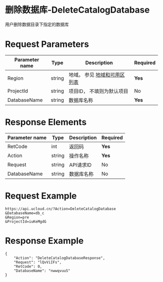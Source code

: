 # 删除数据库-DeleteCatalogDatabase

用户删除数据目录下指定的数据库

# Request Parameters
|Parameter name|Type|Description|Required|
|---|---|---|---|
|Region|string|地域。 参见 [地域和可用区列表](api/summary/regionlist)|**Yes**|
|ProjectId|string|项目ID， 不填则为默认项目|No|
|DatabaseName|string|数据库名称|**Yes**|

# Response Elements
|Parameter name|Type|Description|Required|
|---|---|---|---|
|RetCode|int|返回码|**Yes**|
|Action|string|操作名称|**Yes**|
|Request|string|API请求ID|No|
|DatabaseName|string|数据库名称|No|

# Request Example
```
https://api.ucloud.cn/?Action=DeleteCatalogDatabase
&DatabaseName=db_c
&Region=pre
&ProjectId=iuKeMgdG
```

# Response Example
```
{
    "Action": "DeleteCatalogDatabaseResponse", 
    "Request": "lQvViIFs", 
    "RetCode": 0, 
    "DatabaseName": "nwwqvuuS"
}
```

